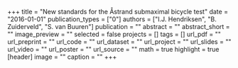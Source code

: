 +++
title = "New standards for the Åstrand submaximal bicycle test"
date = "2016-01-01"
publication_types = ["0"]
authors = ["I.J. Hendriksen", "B. Zuiderveld", "S. van Buuren"]
publication = ""
abstract = ""
abstract_short = ""
image_preview = ""
selected = false
projects = []
tags = []
url_pdf = ""
url_preprint = ""
url_code = ""
url_dataset = ""
url_project = ""
url_slides = ""
url_video = ""
url_poster = ""
url_source = ""
math = true
highlight = true
[header]
image = ""
caption = ""
+++
